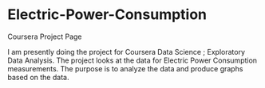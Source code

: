 # Electric-Power-Consumption
Coursera Project Page


I am presently doing the project for Coursera Data Science ; Exploratory Data Analysis. The project looks at the data for Electric Power Consumption measurements. The purpose is to analyze the data and produce graphs based on the data.
